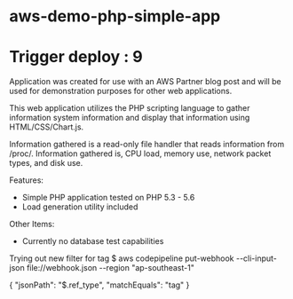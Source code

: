 # aws-demo-php-simple-app
# Trigger deploy : 9
Application was created for use with an AWS Partner blog post and will be used for demonstration purposes for other web applications.

This web application utilizes the PHP scripting language to gather information system information and display that information using HTML/CSS/Chart.js.

Information gathered is a read-only file handler that reads information from /proc/. Information gathered is, CPU load, memory use, network packet types, and disk use. 

Features:
 - Simple PHP application tested on PHP 5.3 - 5.6
 - Load generation utility included

Other Items:
 - Currently no database test capabilities

Trying out new filter for tag
$ aws codepipeline put-webhook --cli-input-json file://webhook.json --region "ap-southeast-1"

{
    "jsonPath": "$.ref_type",
    "matchEquals": "tag"
}
